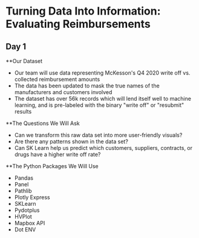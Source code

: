 # Turning Data Into Information: Evaluating Reimbursements #

## Day 1 ##

**Our Dataset 

- Our team will use data representing McKesson's Q4 2020 write off vs. collected reimbursement amounts
- The data has been updated to mask the true names of the manufacturers and customers involved
- The dataset has over 56k records which will lend itself well to machine learning, and is pre-labeled with the binary "write off" or "resubmit" results

**The Questions We Will Ask 

- Can we transform this raw data set into more user-friendly visuals? 
- Are there any patterns shown in the data set?
- Can SK Learn help us predict which customers, suppliers, contracts, or drugs have a higher write off rate? 


**The Python Packages We Will Use 

- Pandas
- Panel
- Pathlib
- Plotly Express
- SKLearn
- Pydotplus
- HVPlot
- Mapbox API
- Dot ENV

